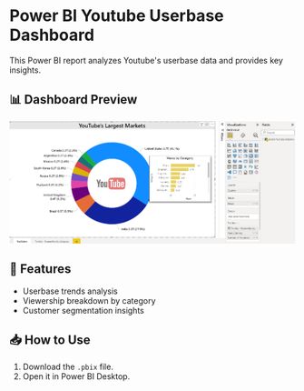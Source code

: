 # Power BI Youtube Userbase Dashboard

This Power BI report analyzes Youtube's userbase data and provides key insights.

## 📊 Dashboard Preview
![Dashboard Screenshot](Capture.PNG)

## 📌 Features
- Userbase trends analysis
- Viewership breakdown by category
- Customer segmentation insights

## 📥 How to Use
1. Download the `.pbix` file.
2. Open it in Power BI Desktop.